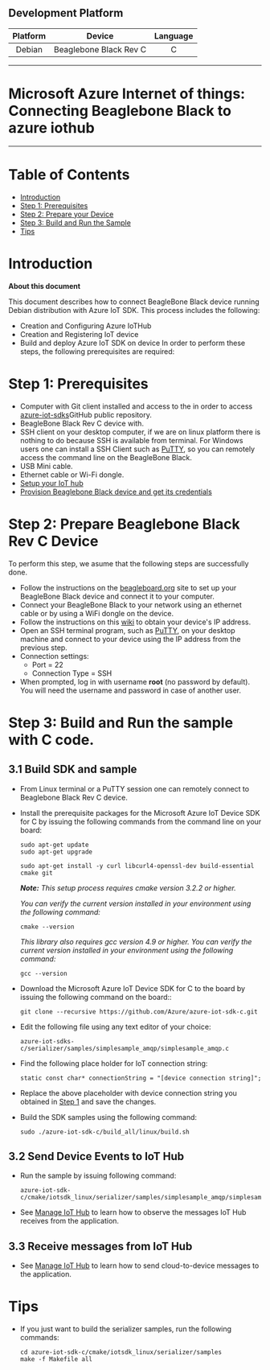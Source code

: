 Development Platform
---

|Platform | Device | Language|
|:-------:|:-------:|:-------:|
|Debian|Beaglebone Black Rev C| C |

---

Microsoft Azure Internet of things: Connecting Beaglebone Black to azure iothub
===
---

# Table of Contents

-   [Introduction](#Introduction)
-   [Step 1: Prerequisites](#Step-1-Prerequisites)
-   [Step 2: Prepare your Device](#Step-2-PrepareDevice)
-   [Step 3: Build and Run the Sample](#Step-3-Build)
-   [Tips](#tips)


<a name="Introduction"></a>
# Introduction

**About this document**

This document describes how to connect BeagleBone Black device running Debian distribution with Azure IoT SDK. This process includes the following:
-   Creation and Configuring Azure IoTHub
-   Creation and Registering  IoT device
-   Build and deploy Azure IoT SDK on device
In order to perform these  steps, the following prerequisites are required:

<a name="Step-1-Prerequisites"></a>
# Step 1: Prerequisites

-   Computer with Git client installed and access to the in order to access
    [azure-iot-sdks](https://github.com/azure/azure-iot-sdk-c)GitHub
    public repository.
-   BeagleBone Black Rev C device with.
-   SSH client on your desktop computer, if we are on linux platform there is nothing to do because SSH is available from terminal. For Windows users one can install a SSH Client such as [PuTTY](http://www.putty.org/), so you can remotely access the command line on the BeagleBone Black.
-   USB Mini cable.
-   Ethernet cable or Wi-Fi dongle.
-   [Setup your IoT hub][lnk-setup-iot-hub]
-   [Provision Beaglebone Black device and get its credentials][lnk-manage-iot-hub]

<a name="Step-2-PrepareDevice"></a>
# Step 2: Prepare Beaglebone Black Rev C Device
To perform this step, we asume that the following steps are successfully done.
-   Follow the instructions on the [beagleboard.org](http://beagleboard.org/getting-started) site to set up your BeagleBone Black device and connect it to your computer.
-   Connect your BeagleBone Black to your network using an ethernet cable or by using a WiFi dongle on the device.
-   Follow the instructions on this [wiki](http://elinux.org/Beagleboard:Terminal_Shells) to obtain your device's IP address.
-   Open an SSH terminal program, such as [PuTTY](http://www.putty.org/), on your desktop machine and connect to your device using the IP address from the previous step.
-   Connection settings:
    -   Port = 22
    -   Connection Type = SSH
-   When prompted, log in with username **root** (no password by default). You will need the username and password in case of another user.

<a name="Step-3-Build"></a>
# Step 3: Build and Run the sample with C code.

<a name="Step-3-1-Load"></a>
## 3.1 Build SDK and sample

-   From Linux terminal  or a PuTTY session one can remotely connect to Beaglebone Black Rev C device.

-   Install the prerequisite packages for the Microsoft Azure IoT Device SDK for C by issuing the following commands from the command line on your board:
		
        sudo apt-get update
        sudo apt-get upgrade

        sudo apt-get install -y curl libcurl4-openssl-dev build-essential cmake git

    ***Note:*** *This setup process requires cmake version 3.2.2 or higher.* 
    
    *You can verify the current version installed in your environment using the  following command:*

        cmake --version

    *This library also requires gcc version 4.9 or higher. You can verify the current version installed in your environment using the following command:*
    
        gcc --version 

-   Download the Microsoft Azure IoT Device SDK for C to the board by issuing the following command on the board::

        git clone --recursive https://github.com/Azure/azure-iot-sdk-c.git

-   Edit the following file using any text editor of your choice:

        azure-iot-sdks-c/serializer/samples/simplesample_amqp/simplesample_amqp.c

-   Find the following place holder for IoT connection string:

        static const char* connectionString = "[device connection string]";

-   Replace the above placeholder with device connection string you obtained in [Step 1](#Step-1-Prerequisites) and save the changes.

-   Build the SDK samples using the following command:

        sudo ./azure-iot-sdk-c/build_all/linux/build.sh

## 3.2 Send Device Events to IoT Hub

-   Run the sample by issuing following command:

        azure-iot-sdk-c/cmake/iotsdk_linux/serializer/samples/simplesample_amqp/simplesample_amqp

-   See [Manage IoT Hub][lnk-manage-iot-hub] to learn how to observe the messages IoT Hub receives from the application.

## 3.3 Receive messages from IoT Hub

-   See [Manage IoT Hub][lnk-manage-iot-hub] to learn how to send cloud-to-device messages to the application.


<a name="tips"></a>
# Tips

-   If you just want to build the serializer samples, run the following commands:

        cd azure-iot-sdk-c/cmake/iotsdk_linux/serializer/samples	
        make -f Makefile all


[lnk-setup-iot-hub]: ../setup_iothub.md
[lnk-manage-iot-hub]: ../manage_iot_hub.md
